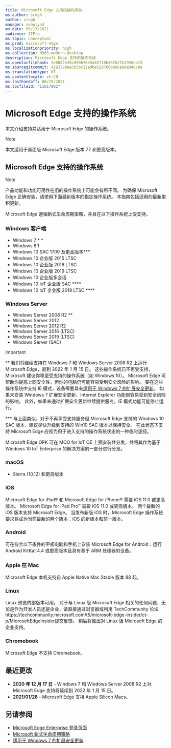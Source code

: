 ```yaml
---
title: Microsoft Edge 支持的操作系统
ms.author: srugh
author: srugh
manager: seanlynd
ms.date: 05/17/2021
audience: ITPro
ms.topic: conceptual
ms.prod: microsoft-edge
ms.localizationpriority: high
ms.collection: M365-modern-desktop
description: Microsoft Edge 支持的操作系统
ms.openlocfilehash: 2e0002e38c090676e5443718b36fb2fb7956ba15
ms.sourcegitcommit: 4192328ee585bc32a9be528766b8a5a98e046c8e
ms.translationtype: HT
ms.contentlocale: zh-CN
ms.lasthandoff: 06/25/2021
ms.locfileid: "11617892"
---
```

# <a name="microsoft-edge-supported-operating-systems"></a>Microsoft Edge 支持的操作系统

本文介绍支持并适用于 Microsoft Edge 的操作系统。

> [!NOTE]
> 本文适用于桌面版 Microsoft Edge 版本 77 和更高版本。

## <a name="supported-operating-systems-for-microsoft-edge"></a>Microsoft Edge 支持的操作系统

> [!NOTE]
> 产品功能和功能可用性在旧的操作系统上可能会有所不同。 为确保 Microsoft Edge 正确安装，请使用下面最新版本的指定操作系统。 本指南包括适用的最新累积更新。


Microsoft Edge 遵循新式生命周期策略，并且在以下操作系统上受支持。

### <a name="windows-client"></a>Windows 客户端

- Windows 7 * *
- Windows 8.1
- Windows 10 SAC 1709 及更高版本***
- Windows 10 企业版 2015 LTSC
- Windows 10 企业版 2016 LTSC
- Windows 10 企业版 2019 LTSC
- Windows 10 企业版多会话
- Windows 10 IoT 企业版 SAC ****
- Windows 10 IoT 企业版 2019 LTSC ****

### <a name="windows-server"></a>Windows Server

- Windows Server 2008 R2 **
- Windows Server 2012
- Windows Server 2012 R2
- Windows Server 2016 (LTSC)
- Windows Server 2019 (LTSC)
- Windows Server (SAC)

> [!IMPORTANT]
> ** 我们将继续支持在 Windows 7 和 Windows Server 2008 R2 上运行 Microsoft Edge，直到 2022 年 1 月 15 日。 这些操作系统已不再受支持，Microsoft 建议你移至受支持的操作系统（如 Windows 10）。 Microsoft Edge 可帮助你提高上网安全性，但你的电脑仍可能容易受到安全风险的影响。 要在这些操作系统中支持 IE 模式，设备需要具有[适用于 Windows 7 的扩展安全更新](https://support.microsoft.com/help/4527878/faq-about-extended-security-updates-for-windows-7)。 如果未安装 Windows 7 扩展安全更新，Internet Explorer 功能很容易受到安全风险的影响。 此外，如果未通过扩展安全更新继续提供服务，IE 模式功能可能停止运行。  
>
> *** 与上面类似，对于不再享受支持服务但 Microsoft Edge 支持的 Windows 10 SAC 版本，建议尽快升级到支持的 Win10 SAC 版本以保持安全。 在此状态下支持 Microsoft Edge 应视为用于进入支持的操作系统状态的一种临时途径。
>
> Microsoft Edge OPK 可在 MOO for IoT OE 上预安装并分发，并将其作为基于 Windows 10 IoT Enterprise 的解决方案的一部分进行分发。

### <a name="macos"></a>macOS

- Sierra (10.12) 和更高版本

### <a name="ios"></a>iOS

Microsoft Edge for iPad&reg; 和 Microsoft Edge for iPhone&reg; 需要 iOS 11.0 或更高版本。 Microsoft Edge for iPad Pro&trade; 需要 iOS 11.0 或更高版本。 两个最新的 iOS 版本支持 Microsoft Edge。 当发布新版 iOS 时，Microsoft Edge 操作系统要求将成为当前最新的两个版本：iOS 的新版本和前一版本。

### <a name="android"></a>Android

可在符合以下条件的平板电脑和手机上安装 Microsoft Edge for Android：运行 Android KitKat 4.4 或更高版本且具有基于 ARM 处理器的设备。

### <a name="apple-silicon-macs"></a>Apple 在 Mac

Microsoft Edge 本机支持自 Apple Native Mac Stable 版本 88 起。

### <a name="linux"></a>Linux

Linux 预览内部版本可用。 对于与 Linux 版 Microsoft Edge 相关的任何问题，无论是作为开发人员还是企业，请直接通过浏览器或利用 TechCommunity 论坛https://techcommunity.microsoft.com/t5/microsoft-edge-insider/ct-p/MicrosoftEdgeInsider提交反馈。 稍后将推出对 Linux 版 Microsoft Edge 的企业支持。

### <a name="chromebooks"></a>Chromebook

Microsoft Edge 不支持 Chromebook。

## <a name="recent-changes"></a>最近更改

- **2020 年 12 月 17 日** - Windows 7 和 Windows Server 2008 R2 上对 Microsoft Edge 支持将延续到 2022 年 1 月 15 日。
- **2021/01/28** - Microsoft Edge 支持 Apple Silicon Macs。

## <a name="see-also"></a>另请参阅

- [Microsoft Edge Enterprise 登录页面](https://aka.ms/EdgeEnterprise)
- [Microsoft 新式生命周期策略](https://support.microsoft.com/help/30881/modern-lifecycle-policy)
- [适用于 Windows 7 的扩展安全更新](https://support.microsoft.com/help/4527878/faq-about-extended-security-updates-for-windows-7)
